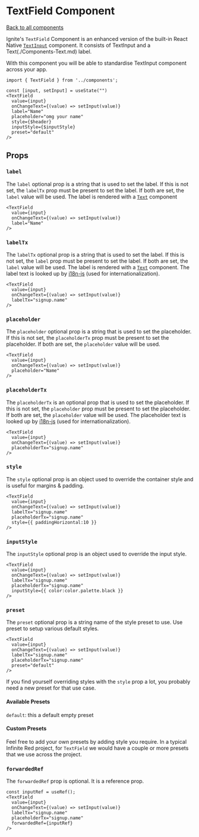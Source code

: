 # TextField Component

[Back to all components](./Components.md)

Ignite's `TextField` Component is an enhanced version of the built-in React Native [`TextInput`](https://reactnative.dev/docs/textinput) component. It consists of TextInput and a Text(./Components-Text.md) label.

With this component you will be able to standardise TextInput component across your app.

```tsx
import { TextField } from '../components';

const [input, setInput] = useState("")
<TextField
  value={input}
  onChangeText={(value) => setInput(value)}
  label="Name"
  placeholder="omg your name"
  style={$header}
  inputStyle={$inputStyle}
  preset="default"
/>

```

## Props

### `label`

The `label` optional prop is a string that is used to set the label. If this is not set, the `labelTx` prop must be present to set the label. If both are set, the `label` value will be used. The label is rendered with a [`Text`](./Components-Text.md) component

```tsx
<TextField
  value={input}
  onChangeText={(value) => setInput(value)}
  label="Name"
/>
```

### `labelTx`

The `labelTx` optional prop is a string that is used to set the label. If this is not set, the `label` prop must be present to set the label. If both are set, the `label` value will be used. The label is rendered with a [`Text`](./Components-Text.md) component. The label text is looked up by [i18n-js](https://github.com/fnando/i18n-js) (used for internationalization).

```tsx
<TextField
  value={input}
  onChangeText={(value) => setInput(value)}
  labelTx="signup.name"
/>
```

### `placeholder`

The `placeholder` optional prop is a string that is used to set the placeholder. If this is not set, the `placeholderTx` prop must be present to set the placeholder. If both are set, the `placeholder` value will be used.

```tsx
<TextField
  value={input}
  onChangeText={(value) => setInput(value)}
  placeholder="Name"
/>
```

### `placeholderTx`

The `placeholderTx` is an optional prop that is used to set the placeholder. If this is not set, the `placeholder` prop must be present to set the placeholder. If both are set, the `placeholder` value will be used. The placeholder text is looked up by [i18n-js](https://github.com/fnando/i18n-js) (used for internationalization).

```tsx
<TextField
  value={input}
  onChangeText={(value) => setInput(value)}
  placeholderTx="signup.name"
/>
```

### `style`

The `style` optional prop is an object used to override the container style and is useful for margins & padding.

```tsx
<TextField
  value={input}
  onChangeText={(value) => setInput(value)}
  labelTx="signup.name"
  placeholderTx="signup.name"
  style={{ paddingHorizontal:10 }}
/>
```

### `inputStyle`

The `inputStyle` optional prop is an object used to override the input style.

```tsx
<TextField
  value={input}
  onChangeText={(value) => setInput(value)}
  labelTx="signup.name"
  placeholderTx="signup.name"
  inputStyle={{ color:color.palette.black }}
/>
```

### `preset`

The `preset` optional prop is a string name of the style preset to use. Use preset to setup various default styles.

```tsx
<TextField
  value={input}
  onChangeText={(value) => setInput(value)}
  labelTx="signup.name"
  placeholderTx="signup.name"
  preset="default"
/>
```

If you find yourself overriding styles with the `style` prop a lot, you probably need a new preset for that use case.

#### Available Presets

`default`: this a default empty preset

#### Custom Presets

Feel free to add your own presets by adding style you require. In a typical Infinite Red project, for `TextField` we would have a couple or more presets that we use across the project.

### `forwardedRef`

The `forwardedRef` prop is optional. It is a reference prop.

```tsx
const inputRef = useRef();
<TextField
  value={input}
  onChangeText={(value) => setInput(value)}
  labelTx="signup.name"
  placeholderTx="signup.name"
  forwardedRef={inputRef}
/>
```
